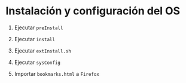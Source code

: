 # Instalación y configuración del OS

1. Ejecutar `preInstall`

2. Ejecutar `install`

3. Ejecutar `extInstall.sh`

4. Ejecutar `sysConfig`

5. Importar `bookmarks.html` a `Firefox`

